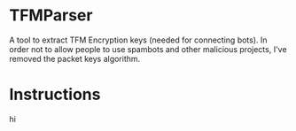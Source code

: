 # TFMParser
A tool to extract TFM Encryption keys (needed for connecting bots). In order not to allow people to use spambots and other malicious projects, I've removed the packet keys algorithm.

# Instructions
hi
